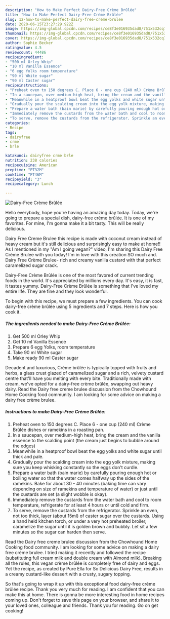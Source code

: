 ```yaml
---
description: "How to Make Perfect Dairy-Free Crème Brûlée"
title: "How to Make Perfect Dairy-Free Crème Brûlée"
slug: 12-how-to-make-perfect-dairy-free-creme-brulee
date: 2020-06-15T23:27:29.922Z
image: https://img-global.cpcdn.com/recipes/ce8f3e016935dad8/751x532cq70/dairy-free-creme-brulee-recipe-main-photo.jpg
thumbnail: https://img-global.cpcdn.com/recipes/ce8f3e016935dad8/751x532cq70/dairy-free-creme-brulee-recipe-main-photo.jpg
cover: https://img-global.cpcdn.com/recipes/ce8f3e016935dad8/751x532cq70/dairy-free-creme-brulee-recipe-main-photo.jpg
author: Sophie Becker
ratingvalue: 4.5
reviewcount: 44486
recipeingredient:
- "500 ml Orley Whip"
- "10 ml Vanilla Essence"
- "6 egg Yolks room temperature"
- "90 ml White sugar"
- "90 ml Caster sugar"
recipeinstructions:
- "Preheat oven to 150 degrees C. Place 6 - one cup (240 ml) Crème Brûlée dishes or ramekins in a roasting pan."
- "In a saucepan, over medium-high heat, bring the cream and the vanilla essence to the scalding point (the cream just begins to bubble around the edges)"
- "Meanwhile in a heatproof bowl beat the egg yolks and white sugar until thick and pale."
- "Gradually pour the scalding cream into the egg yolk mixture, making sure you keep whisking constantly so the eggs don&#39;t curdle."
- "Prepare a water bath (bain marie) by carefully pouring enough hot or boiling water so that the water comes halfway up the sides of the ramekins. Bake for about 30 - 40 minutes (baking time can vary depending on size of ramekins and temperature of water) or just until the custards are set (a slight wobble is okay)."
- "Immediately remove the custards from the water bath and cool to room temperature, refrigerate for at least 4 hours or until cold and firm."
- "To serve, remove the custards from the refrigerator. Sprinkle an even, not too thick, layer (about 15ml) of caster sugar over the custards. Using a hand held kitchen torch, or under a very hot preheated broiler, caramelize the sugar until it is golden brown and bubbly. Let sit a few minutes so the sugar can harden then serve."
categories:
- Recipe
tags:
- dairyfree
- crme
- brle

katakunci: dairyfree crme brle 
nutrition: 238 calories
recipecuisine: American
preptime: "PT32M"
cooktime: "PT46M"
recipeyield: "3"
recipecategory: Lunch

---
```



![Dairy-Free Crème Brûlée](https://img-global.cpcdn.com/recipes/ce8f3e016935dad8/751x532cq70/dairy-free-creme-brulee-recipe-main-photo.jpg)

Hello everybody, hope you're having an amazing day today. Today, we're going to prepare a special dish, dairy-free crème brûlée. It is one of my favorites. For mine, I'm gonna make it a bit tasty. This will be really delicious.

Dairy Free Creme Brulee this recipe is made with coconut cream instead of heavy cream but it&#39;s still delicious and surprisingly easy to make at home!! As I mentioned in my &#34;Am I going vegan?&#34; video, I&#39;m sharing this Dairy Free Crème Brulee with you today! I&#39;m in love with this creation SO much and. Dairy Free Crème Brulee- rich and creamy vanilla custard with that perfect caramelized sugar crack.

Dairy-Free Crème Brûlée is one of the most favored of current trending foods in the world. It's appreciated by millions every day. It's easy, it is fast, it tastes yummy. Dairy-Free Crème Brûlée is something that I've loved my entire life. They are fine and they look wonderful.


To begin with this recipe, we must prepare a few ingredients. You can cook dairy-free crème brûlée using 5 ingredients and 7 steps. Here is how you cook it.

<!--inarticleads1-->

##### The ingredients needed to make Dairy-Free Crème Brûlée:

1. Get 500 ml Orley Whip
1. Get 10 ml Vanilla Essence
1. Prepare 6 egg Yolks, room temperature
1. Take 90 ml White sugar
1. Make ready 90 ml Caster sugar


Decadent and luxurious, Crème brûlée is typically topped with fruits and herbs, a glass crust glazed of caramelized sugar and a rich, velvety custard centre that&#39;ll have you melting with every bite. Traditionally made with cream, we&#39;ve opted for a dairy-free crème brûlée, swapping out heavy dairy. Read the Dairy free creme brulee discussion from the Chowhound Home Cooking food community. I am looking for some advice on making a dairy free crème brulee. 

<!--inarticleads2-->

##### Instructions to make Dairy-Free Crème Brûlée:

1. Preheat oven to 150 degrees C. Place 6 - one cup (240 ml) Crème Brûlée dishes or ramekins in a roasting pan.
1. In a saucepan, over medium-high heat, bring the cream and the vanilla essence to the scalding point (the cream just begins to bubble around the edges)
1. Meanwhile in a heatproof bowl beat the egg yolks and white sugar until thick and pale.
1. Gradually pour the scalding cream into the egg yolk mixture, making sure you keep whisking constantly so the eggs don&#39;t curdle.
1. Prepare a water bath (bain marie) by carefully pouring enough hot or boiling water so that the water comes halfway up the sides of the ramekins. Bake for about 30 - 40 minutes (baking time can vary depending on size of ramekins and temperature of water) or just until the custards are set (a slight wobble is okay).
1. Immediately remove the custards from the water bath and cool to room temperature, refrigerate for at least 4 hours or until cold and firm.
1. To serve, remove the custards from the refrigerator. Sprinkle an even, not too thick, layer (about 15ml) of caster sugar over the custards. Using a hand held kitchen torch, or under a very hot preheated broiler, caramelize the sugar until it is golden brown and bubbly. Let sit a few minutes so the sugar can harden then serve.


Read the Dairy free creme brulee discussion from the Chowhound Home Cooking food community. I am looking for some advice on making a dairy free crème brulee. I tried making it recently and followed the recipe (substituting full cream milk and double cream with Almond milk). Breaking all the rules, this vegan crème brûlée is completely free of dairy and eggs. Yet the recipe, as created by Pure Ella for So Delicious Dairy Free, results in a creamy custard-like dessert with a crusty, sugary topping. 

So that's going to wrap it up with this exceptional food dairy-free crème brûlée recipe. Thank you very much for reading. I am confident that you can make this at home. There is gonna be more interesting food in home recipes coming up. Don't forget to save this page on your browser, and share it to your loved ones, colleague and friends. Thank you for reading. Go on get cooking!

